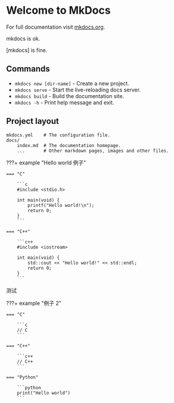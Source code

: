 # Welcome to MkDocs

For full documentation visit [mkdocs.org](https://www.mkdocs.org).

mkdocs is ok.

[mkdocs] is fine.

## Commands

* `mkdocs new [dir-name]` - Create a new project.
* `mkdocs serve` - Start the live-reloading docs server.
* `mkdocs build` - Build the documentation site.
* `mkdocs -h` - Print help message and exit.

## Project layout

    mkdocs.yml    # The configuration file.
    docs/
        index.md  # The documentation homepage.
        ...       # Other markdown pages, images and other files.

???+ example "Hello world 例子"

    === "C"
    
        ```c
        #include <stdio.h>
    
        int main(void) {
            printf("Hello world!\n");
            return 0;
        }
        ```
    
    === "C++"
    
        ```c++
        #include <iostream>
    
        int main(void) {
            std::cout << "Hello world!" << std::endl;
            return 0;
        }
        ```

测试

???+ example "例子 2"

    === "C"
    
        ```c
        // C
        ```
    
    === "C++"
    
        ```c++
        // C++
        ```

    === "Python"

        ```python
        print("Hello world")
        ```

